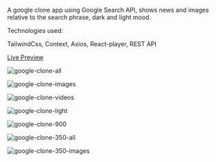 A google clone app using Google Search API, shows news and images
relative to the search phrase, dark and light mood.


Technologies used:

TailwindCss, Context, Axios, React-player, REST API

[Live Preview](https://google-clone-app-xi.vercel.app/search)



![google-clone-all](https://user-images.githubusercontent.com/17669366/168014700-efcb073b-4c6d-4fc6-a688-c8fc14ce4930.jpg)



![google-clone-images](https://user-images.githubusercontent.com/17669366/168014941-b8efb761-f4f2-42a7-addd-708153d85397.jpg)



![google-clone-videos](https://user-images.githubusercontent.com/17669366/168015564-00ee104d-3af9-4a40-8024-0363e991eb7f.jpg)



![google-clone-light](https://user-images.githubusercontent.com/17669366/168016037-8b01bb46-b0e9-467b-88f9-dcbd52840e3d.jpg)



![google-clone-900](https://user-images.githubusercontent.com/17669366/168016390-2d5e8067-119d-4a0f-871b-51aefddf2feb.jpg)


![google-clone-350-all](https://user-images.githubusercontent.com/17669366/168016925-be2179a9-a66f-4be5-b61c-aa538d4dde76.jpg)



![google-clone-350-images](https://user-images.githubusercontent.com/17669366/168018757-af2c04f5-9418-40fa-803f-b168e8e27cb6.jpg)
